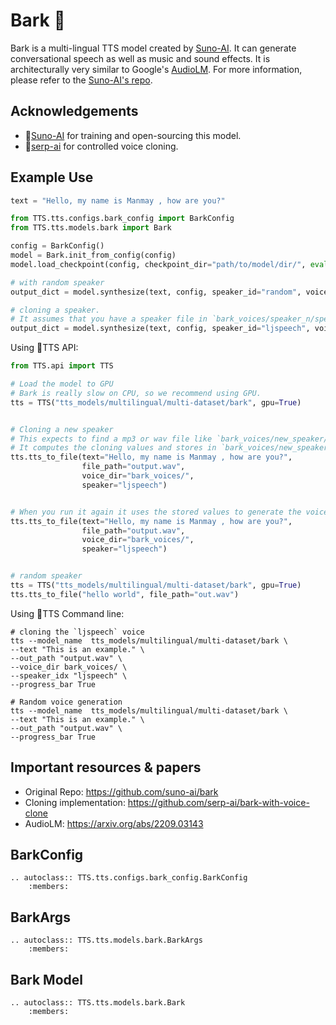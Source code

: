 # Bark 🐶

Bark is a multi-lingual TTS model created by [Suno-AI](https://www.suno.ai/). It can generate conversational speech as well as  music and sound effects.
It is architecturally very similar to Google's [AudioLM](https://arxiv.org/abs/2209.03143). For more information, please refer to the [Suno-AI's repo](https://github.com/suno-ai/bark).


## Acknowledgements
- 👑[Suno-AI](https://www.suno.ai/) for training and open-sourcing this model.
- 👑[serp-ai](https://github.com/serp-ai/bark-with-voice-clone) for controlled voice cloning.


## Example Use

```python
text = "Hello, my name is Manmay , how are you?"

from TTS.tts.configs.bark_config import BarkConfig
from TTS.tts.models.bark import Bark

config = BarkConfig()
model = Bark.init_from_config(config)
model.load_checkpoint(config, checkpoint_dir="path/to/model/dir/", eval=True)

# with random speaker
output_dict = model.synthesize(text, config, speaker_id="random", voice_dirs=None)

# cloning a speaker.
# It assumes that you have a speaker file in `bark_voices/speaker_n/speaker.wav` or `bark_voices/speaker_n/speaker.npz`
output_dict = model.synthesize(text, config, speaker_id="ljspeech", voice_dirs="bark_voices/")
```

Using 🐸TTS API:

```python
from TTS.api import TTS

# Load the model to GPU
# Bark is really slow on CPU, so we recommend using GPU.
tts = TTS("tts_models/multilingual/multi-dataset/bark", gpu=True)


# Cloning a new speaker
# This expects to find a mp3 or wav file like `bark_voices/new_speaker/speaker.wav`
# It computes the cloning values and stores in `bark_voices/new_speaker/speaker.npz`
tts.tts_to_file(text="Hello, my name is Manmay , how are you?",
                file_path="output.wav",
                voice_dir="bark_voices/",
                speaker="ljspeech")


# When you run it again it uses the stored values to generate the voice.
tts.tts_to_file(text="Hello, my name is Manmay , how are you?",
                file_path="output.wav",
                voice_dir="bark_voices/",
                speaker="ljspeech")


# random speaker
tts = TTS("tts_models/multilingual/multi-dataset/bark", gpu=True)
tts.tts_to_file("hello world", file_path="out.wav")
```

Using 🐸TTS Command line:

```console
# cloning the `ljspeech` voice
tts --model_name  tts_models/multilingual/multi-dataset/bark \
--text "This is an example." \
--out_path "output.wav" \
--voice_dir bark_voices/ \
--speaker_idx "ljspeech" \
--progress_bar True

# Random voice generation
tts --model_name  tts_models/multilingual/multi-dataset/bark \
--text "This is an example." \
--out_path "output.wav" \
--progress_bar True
```


## Important resources & papers
- Original Repo: https://github.com/suno-ai/bark
- Cloning implementation: https://github.com/serp-ai/bark-with-voice-clone
- AudioLM: https://arxiv.org/abs/2209.03143

## BarkConfig
```{eval-rst}
.. autoclass:: TTS.tts.configs.bark_config.BarkConfig
    :members:
```

## BarkArgs
```{eval-rst}
.. autoclass:: TTS.tts.models.bark.BarkArgs
    :members:
```

## Bark Model
```{eval-rst}
.. autoclass:: TTS.tts.models.bark.Bark
    :members:
```
